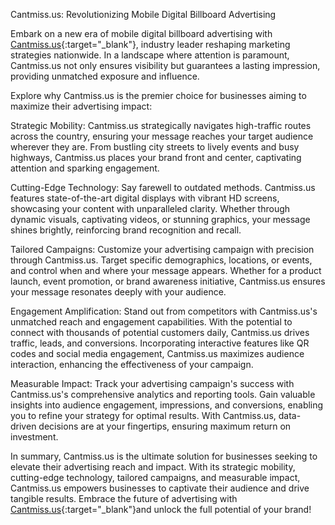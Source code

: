 Cantmiss.us: Revolutionizing Mobile Digital Billboard Advertising

Embark on a new era of mobile digital billboard advertising with [Cantmiss.us](https://cantmiss.us/){:target="_blank"}, industry leader reshaping marketing strategies nationwide. In a landscape where attention is paramount, Cantmiss.us not only ensures visibility but guarantees a lasting impression, providing unmatched exposure and influence.

Explore why Cantmiss.us is the premier choice for businesses aiming to maximize their advertising impact:

Strategic Mobility: Cantmiss.us strategically navigates high-traffic routes across the country, ensuring your message reaches your target audience wherever they are. From bustling city streets to lively events and busy highways, Cantmiss.us places your brand front and center, captivating attention and sparking engagement.

Cutting-Edge Technology: Say farewell to outdated methods. Cantmiss.us features state-of-the-art digital displays with vibrant HD screens, showcasing your content with unparalleled clarity. Whether through dynamic visuals, captivating videos, or stunning graphics, your message shines brightly, reinforcing brand recognition and recall.

Tailored Campaigns: Customize your advertising campaign with precision through Cantmiss.us. Target specific demographics, locations, or events, and control when and where your message appears. Whether for a product launch, event promotion, or brand awareness initiative, Cantmiss.us ensures your message resonates deeply with your audience.

Engagement Amplification: Stand out from competitors with Cantmiss.us's unmatched reach and engagement capabilities. With the potential to connect with thousands of potential customers daily, Cantmiss.us drives traffic, leads, and conversions. Incorporating interactive features like QR codes and social media engagement, Cantmiss.us maximizes audience interaction, enhancing the effectiveness of your campaign.

Measurable Impact: Track your advertising campaign's success with Cantmiss.us's comprehensive analytics and reporting tools. Gain valuable insights into audience engagement, impressions, and conversions, enabling you to refine your strategy for optimal results. With Cantmiss.us, data-driven decisions are at your fingertips, ensuring maximum return on investment.

In summary, Cantmiss.us is the ultimate solution for businesses seeking to elevate their advertising reach and impact. With its strategic mobility, cutting-edge technology, tailored campaigns, and measurable impact, Cantmiss.us empowers businesses to captivate their audience and drive tangible results. Embrace the future of advertising with [Cantmiss.us](https://cantmiss.us/){:target="_blank"}and unlock the full potential of your brand!
